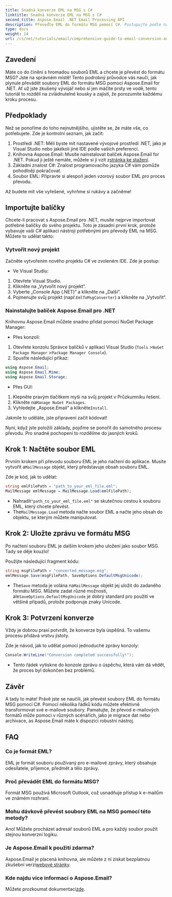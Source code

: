 ```yaml
---
title: Snadná konverze EML na MSG s C#
linktitle: Snadná konverze EML na MSG s C#
second_title: Aspose.Email .NET Email Processing API
description: Převeďte EML do formátu MSG pomocí C#. Postupujte podle našeho podrobného průvodce pomocí Aspose.Email pro .NET pro bezproblémové převody souborů.
type: docs
weight: 14
url: /cs/net/tutorials/email/comprehensive-guide-to-email-conversion-and-export/eml-to-msg-convert-made-easy-using-csharp/
---
```

## Zavedení

Máte co do činění s hromadou souborů EML a chcete je převést do formátu MSG? Jste na správném místě! Tento podrobný průvodce vás naučí, jak plynule převádět soubory EML do formátu MSG pomocí Aspose.Email for .NET. Ať už jste zkušený vývojář nebo si jen máčíte prsty ve vodě, tento tutoriál to rozdělí na zvládnutelné kousky a zajistí, že porozumíte každému kroku procesu.

## Předpoklady

Než se ponoříme do toho nejnutnějšího, ujistěte se, že máte vše, co potřebujete. Zde je kontrolní seznam, jak začít:

1. Prostředí .NET: Měli byste mít nastavené vývojové prostředí .NET, jako je Visual Studio nebo jakékoli jiné IDE podle vašich preferencí.
2.  Knihovna Aspose.Email: Musíte nainstalovat balíček Aspose.Email for .NET. Pokud ji ještě nemáte, můžete si ji vzít z[stránka ke stažení](https://releases.aspose.com/email/net/).
3. Základní znalost C#: Znalost programovacího jazyka C# vám pomůže pohodlněji pokračovat.
4. Soubor EML: Připravte si alespoň jeden vzorový soubor EML pro proces převodu.

Až budete mít vše vyřešené, vyhrňme si rukávy a začněme!

## Importujte balíčky

Chcete-li pracovat s Aspose.Email pro .NET, musíte nejprve importovat potřebné balíčky do svého projektu. Toto je zásadní první krok, protože vybavuje vaši C# aplikaci nástroji potřebnými pro převody EML na MSG. Můžete to udělat takto:

### Vytvořit nový projekt

Začněte vytvořením nového projektu C# ve zvoleném IDE. Zde je postup:

- Ve Visual Studiu: 
1. Otevřete Visual Studio.
2. Klikněte na „Vytvořit nový projekt“.
3. Vyberte „Console App (.NET)“ a klikněte na „Další“.
4.  Pojmenujte svůj projekt (např.`EmlToMsgConverter`) a klikněte na „Vytvořit“.

### Nainstalujte balíček Aspose.Email pro .NET

Knihovnu Aspose.Email můžete snadno přidat pomocí NuGet Package Manager:

- Přes konzoli:
1. Otevřete konzolu Správce balíčků v aplikaci Visual Studio (`Tools` >`NuGet Package Manager` >`Package Manager Console`).
2. Spusťte následující příkaz:

```csharp
using Aspose.Email;
using Aspose.Email.Mime;
using Aspose.Email.Storage;
```

- Přes GUI:
1. Klepněte pravým tlačítkem myši na svůj projekt v Průzkumníku řešení.
2.  Klikněte na`Manage NuGet Packages`.
3.  Vyhledejte „Aspose.Email“ a klikněte`Install`.

Jakmile to uděláte, jste připraveni začít kódovat!

Nyní, když jste položili základy, pojďme se ponořit do samotného procesu převodu. Pro snadné pochopení to rozdělíme do jasných kroků.

## Krok 1: Načtěte soubor EML

 Prvním krokem při převodu souboru EML je jeho načtení do aplikace. Musíte vytvořit a`MailMessage` objekt, který představuje obsah souboru EML.

Zde je kód, jak to udělat:

```csharp
string emlFilePath = "path_to_your_eml_file.eml";
MailMessage emlMessage = MailMessage.Load(emlFilePath);
```
 
-  Nahradit`"path_to_your_eml_file.eml"` se skutečnou cestou k souboru EML, který chcete převést.
-  The`MailMessage.Load` metoda načte soubor EML a načte jeho obsah do objektu, se kterým můžete manipulovat.

## Krok 2: Uložte zprávu ve formátu MSG

Po načtení souboru EML je dalším krokem jeho uložení jako soubor MSG. Tady se děje kouzlo!

Použijte následující fragment kódu:

```csharp
string msgFilePath = "converted_message.msg";
emlMessage.Save(msgFilePath, SaveOptions.DefaultMsgUnicode);
```
 
-  The`Save` metoda je volána na`MailMessage` objekt jej uložit do zadaného formátu MSG. Můžete zadat různé možnosti, ale`SaveOptions.DefaultMsgUnicode` je dobrý standard pro použití ve většině případů, protože podporuje znaky Unicode.

## Krok 3: Potvrzení konverze

Vždy je dobrou praxí potvrdit, že konverze byla úspěšná. To vašemu procesu přidává vrstvu jistoty.

Zde je návod, jak to udělat pomocí jednoduché zprávy konzoly:

```csharp
Console.WriteLine("Conversion completed successfully!");
```
 
- Tento řádek vytiskne do konzole zprávu o úspěchu, která vám dá vědět, že proces byl dokončen bez problémů.

## Závěr

A tady to máte! Právě jste se naučili, jak převést soubory EML do formátu MSG pomocí C#. Pomocí několika řádků kódu můžete efektivně transformovat své e-mailové soubory. Pamatujte, že převod e-mailových formátů může pomoci v různých scénářích, jako je migrace dat nebo archivace, as Aspose.Email máte k dispozici robustní nástroj.

## FAQ

### Co je formát EML?
EML je formát souboru používaný pro e-mailové zprávy, který obsahuje odesílatele, příjemce, předmět a tělo zprávy.

### Proč převádět EML do formátu MSG?
Formát MSG používá Microsoft Outlook, což usnadňuje přístup k e-mailům ve známém rozhraní.

### Mohu dávkově převést soubory EML na MSG pomocí této metody?
Ano! Můžete procházet adresář souborů EML a pro každý soubor použít stejnou konverzní logiku.

### Je Aspose.Email k použití zdarma?
 Aspose.Email je placená knihovna, ale můžete z ní získat bezplatnou zkušební verzi[webové stránky](https://releases.aspose.com/).

### Kde najdu více informací o Aspose.Email?
 Můžete prozkoumat dokumentaci[zde](https://reference.aspose.com/email/net/).
